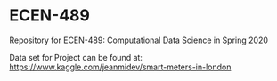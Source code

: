 # ECEN-489
Repository for ECEN-489: Computational Data Science in Spring 2020

Data set for Project can be found at: https://www.kaggle.com/jeanmidev/smart-meters-in-london
